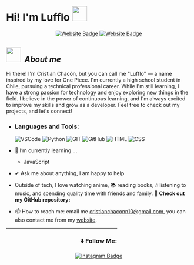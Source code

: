 <h1>
    Hi!
    I'm Lufflo
    <img src="https://media.giphy.com/media/hvRJCLFzcasrR4ia7z/giphy.gif" width=40 />
  </h1>
  
<div id="badges" align="center">
  <a href="mailto:cristianchaconn10@gmail.com">
    <img src="https://img.shields.io/badge/-Email%20Me-red?style=for-the-badge" alt="Website Badge"/>
  </a>
  <a href="https://lufflo.github.io/Portfolio-Lufflo/">
    <img src="https://img.shields.io/badge/-My%20Website-white?style=for-the-badge" alt="Website Badge"/>
  </a>
</div>

## <img src="https://i.imgur.com/pn42oqo.gif" width="40px">  &nbsp;***About me***

Hi there! I'm Cristian Chacón, but you can call me "Lufflo" — a name inspired by my love for One Piece. I'm currently a high school student in Chile, pursuing a technical professional career. While I'm still learning, I have a strong passion for technology and enjoy exploring new things in the field. I believe in the power of continuous learning, and I'm always excited to improve my skills and grow as a developer. Feel free to check out my projects, and let's connect!
- <h3 align="left">Languages and Tools:</h3>
  <img alt="VSCode" src="https://img.shields.io/badge/Visual%20Studio%20Code-0078d7.svg?style=for-the-badge&logo=visual-studio-code&logoColor=white">
  <img alt="Python" src="https://img.shields.io/badge/python-3670A0?style=for-the-badge&logo=python&logoColor=ffdd54">
  <img alt="GIT" src="https://img.shields.io/badge/git-%23F05033.svg?style=for-the-badge&logo=git&logoColor=white">
  <img alt="GitHub" src="https://img.shields.io/badge/github-%23121011.svg?style=for-the-badge&logo=github&logoColor=white">
  <img alt="HTML" src="https://img.shields.io/badge/html5-%23E34F26.svg?style=for-the-badge&logo=html5&logoColor=white">
  <img alt="CSS" src="https://img.shields.io/badge/css3-%231572B6.svg?style=for-the-badge&logo=css3&logoColor=white">
  <img alt="" src="">
  

- 🌱 I’m currently learning ...
  - JavaScript

- ✔ Ask me about anything, I am happy to help<br>
- Outside of tech, I love watching anime, 📚 reading books, 🎶 listening to music, and spending quality time with friends and family. 🌟
__Check out my GitHub repository:__

- 📫 How to reach me: email me [cristianchaconn10@gmail.com](mailto:cristianchaconn10@gmail.com), you can also contact me from my [website](https://lufflo.github.io/Portfolio-Lufflo/).
<hr width="60%" >
<div align="center">
  <h3>⬇️ Follow Me:</h3>
</div>
<div align="center">
  <a href="https://www.instagram.com/lufflo.dev/">
    <img src="https://img.shields.io/badge/Instagram-E4405F?style=for-the-badge&logo=instagram&logoColor=white" alt="Instagram Badge"/>
  </a>
</div>

